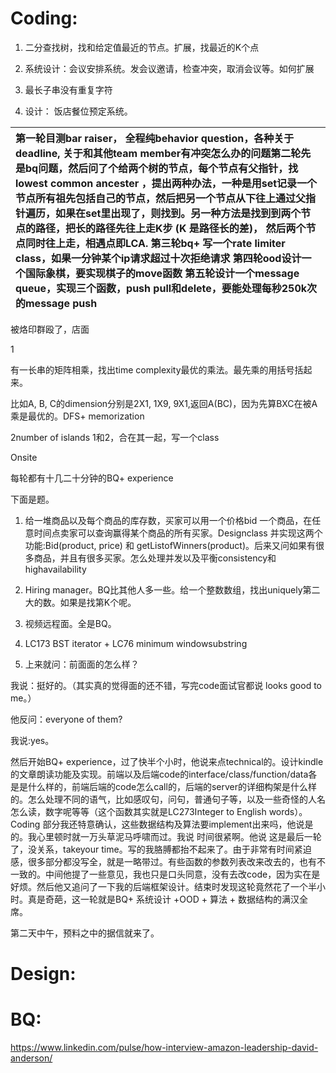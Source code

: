 # Coding:

1. 二分查找树，找和给定值最近的节点。扩展，找最近的K个点

2. 系统设计：会议安排系统。发会议邀请，检查冲突，取消会议等。如何扩展

3. 最长子串没有重复字符

4. 设计： 饭店餐位预定系统。

| 第一轮目测bar raiser， 全程纯behavior question，各种关于deadline, 关于和其他team member有冲突怎么办的问题第二轮先是bq问题，然后问了个给两个树的节点，每个节点有父指针，找lowest common ancester ，提出两种办法，一种是用set记录一个节点所有祖先包括自己的节点，然后把另一个节点从下往上通过父指针遍历，如果在set里出现了，则找到。另一种方法是找到到两个节点的路径，把长的路径先往上走K步 \(K 是路径长的差\)， 然后两个节点同时往上走，相遇点即LCA. 第三轮bq+ 写一个rate limiter class，如果一分钟某个ip请求超过十次拒绝请求 第四轮ood设计一个国际象棋，要实现棋子的move函数 第五轮设计一个message queue，实现三个函数，push pull和delete，要能处理每秒250k次的message push |
| :--- |


被烙印群殴了，店面

1

有一长串的矩阵相乘，找出time complexity最优的乘法。最先乘的用括号括起来。

比如A, B, C的dimension分别是2X1, 1X9, 9X1,返回A\(BC\)，因为先算BXC在被A乘是最优的。DFS+ memorization

2number of islands 1和2，合在其一起，写一个class

Onsite

每轮都有十几二十分钟的BQ+ experience

下面是题。

1. 给一堆商品以及每个商品的库存数，买家可以用一个价格bid 一个商品，在任意时间点卖家可以查询赢得某个商品的所有买家。Designclass 并实现这两个功能:Bid\(product, price\) 和 getListofWinners\(product\)。后来又问如果有很多商品，并且有很多买家。怎么处理并发以及平衡consistency和highavailability

2. Hiring manager。BQ比其他人多一些。给一个整数数组，找出uniquely第二大的数。如果是找第K个呢。

3. 视频远程面。全是BQ。

4. LC173 BST iterator + LC76 minimum windowsubstring

5. 上来就问：前面面的怎么样？

我说：挺好的。（其实真的觉得面的还不错，写完code面试官都说 looks good to me。）

他反问：everyone of them?

我说:yes。

然后开始BQ+ experience，过了快半个小时，他说来点technical的。设计kindle的文章朗读功能及实现。前端以及后端code的interface/class/function/data各是是什么样的，前端后端的code怎么call的，后端的server的详细构架是什么样的。怎么处理不同的语气，比如感叹句，问句，普通句子等，以及一些奇怪的人名怎么读，数字呢等等（这个函数其实就是LC273Integer to English words）。Coding 部分我还特意确认，这些数据结构及算法要implement出来吗，他说是的。我心里顿时就一万头草泥马呼啸而过。我说 时间很紧啊。他说 这是最后一轮了，没关系，takeyour time。写的我胳膊都抬不起来了。由于非常有时间紧迫感，很多部分都没写全，就是一略带过。有些函数的参数列表改来改去的，也有不一致的。中间他提了一些意见，我也只是口头同意，没有去改code，因为实在是好烦。然后他又追问了一下我的后端框架设计。结束时发现这轮竟然花了一个半小时。真是奇葩，这一轮就是BQ+ 系统设计 +OOD + 算法 + 数据结构的满汉全席。

第二天中午，预料之中的据信就来了。

# Design:

# 

# BQ:

https://www.linkedin.com/pulse/how-interview-amazon-leadership-david-anderson/



